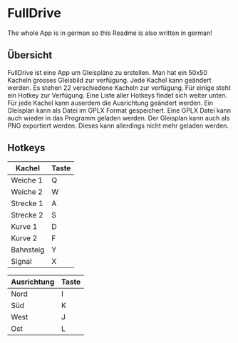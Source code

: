 # FullDrive

The whole App is in german so this Readme is also written in german!

## Übersicht
FullDrive ist eine App um Gleispläne zu erstellen. Man hat ein 50x50 Kacheln grosses Gleisbild zur verfügung. Jede Kachel kann geändert werden. Es stehen 22 verschiedene Kacheln zur verfügung. Für einige steht ein Hotkey zur Verfügung. Eine Liste aller Hotkeys findet sich weiter unten.
Für jede Kachel kann auserdem die Ausrichtung geändert werden. Ein Gleisplan kann als Datei im GPLX Format gespeichert. Eine GPLX Datei kann auch wieder in das Programm geladen werden. Der Gleisplan kann auch als PNG exportiert werden. Dieses kann allerdings nicht mehr geladen werden.

## Hotkeys
Kachel | Taste
---|---
Weiche 1 | Q
Weiche 2 | W
Strecke 1 | A
Strecke 2 | S
Kurve 1| D
Kurve 2 | F
Bahnsteig | Y
Signal | X

Ausrichtung | Taste
---|---
Nord | I
Süd | K
West | J
Ost | L

